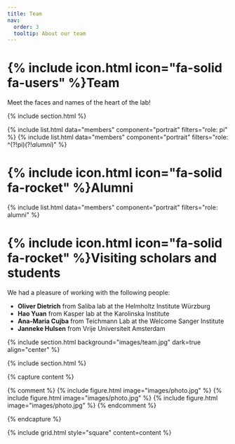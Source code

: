 ```yaml
---
title: Team
nav:
  order: 3
  tooltip: About our team
---
```


# {% include icon.html icon="fa-solid fa-users" %}Team

Meet the faces and names of the heart of the lab!

{% include section.html %}

{% include list.html data="members" component="portrait" filters="role: pi" %}
{% include list.html data="members" component="portrait" filters="role: ^(?!pi$)(?!alumni$)" %}

# {% include icon.html icon="fa-solid fa-rocket" %}Alumni
{% include list.html data="members" component="portrait" filters="role: alumni" %}

# {% include icon.html icon="fa-solid fa-rocket" %}Visiting scholars and students

We had a pleasure of working with the following people:
- **Oliver Dietrich** from Saliba lab at the Helmholtz Institute Würzburg
- **Hao Yuan** from Kasper lab at the Karolinska Institute
- **Ana-Maria Cujba** from Teichmann Lab at the Welcome Sanger Institute
- **Janneke Hulsen** from Vrije Universiteit Amsterdam

{% include section.html background="images/team.jpg" dark=true align="center" %}

{% include section.html %}

{% capture content %}

{% comment %}
{% include figure.html image="images/photo.jpg" %}
{% include figure.html image="images/photo.jpg" %}
{% include figure.html image="images/photo.jpg" %}
{% endcomment %}

{% endcapture %}

{% include grid.html style="square" content=content %}
